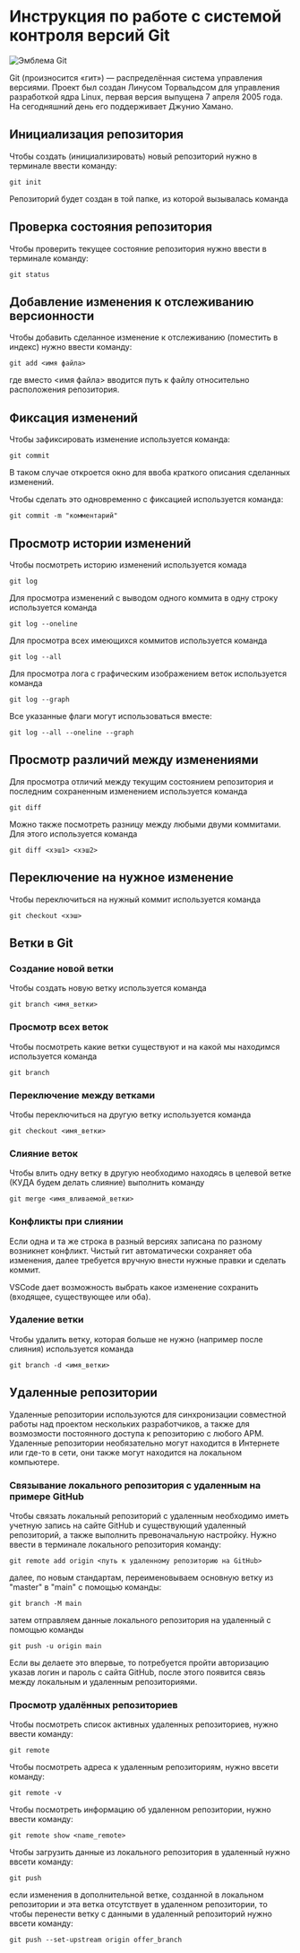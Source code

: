 # **Инструкция по работе с системой контроля версий Git**

![Эмблема Git](git.jpg)

Git (произносится «гит») — распределённая система управления версиями. Проект был создан Линусом Торвальдсом для управления разработкой ядра Linux, первая версия выпущена 7 апреля 2005 года. На сегодняшний день его поддерживает Джунио Хамано.

## Инициализация репозитория

Чтобы создать (инициализировать) новый репозиторий нужно в терминале ввести команду:

    git init

Репозиторий будет создан в той папке, из которой вызывалась команда

## Проверка состояния репозитория

Чтобы проверить текущее состояние репозитория нужно ввести в терминале команду:

    git status

## Добавление изменения к отслеживанию версионности

Чтобы добавить сделанное изменение к отслеживанию (поместить в индекс) нужно ввести команду:

    git add <имя файла>

где вместо <имя файла> вводится путь к файлу относительно расположения репозитория.

## Фиксация изменений

Чтобы зафиксировать изменение используется команда:

    git commit

В таком случае откроется окно для ввоба краткого описания сделанных изменений.

Чтобы сделать это одновременно с фиксацией используется команда:

    git commit -m "комментарий"

## Просмотр истории изменений

Чтобы посмотреть историю изменений используется комада

    git log

Для просмотра изменений с выводом одного коммита в одну строку используется команда

    git log --oneline

Для просмотра всех имеющихся коммитов используется команда

    git log --all

Для просмотра лога с графическим изображением веток используется команда

    git log --graph

Все указанные флаги могут использоваться вместе:

    git log --all --oneline --graph

## Просмотр различий между изменениями

Для просмотра отличий между текущим состоянием репозитория и последним сохраненным изменением используется команда

    git diff

Можно также посмотреть разницу между любыми двуми коммитами. Для этого используется команда

    git diff <хэш1> <хэш2>

## Переключение на нужное изменение

Чтобы переключиться на нужный коммит используется команда

    git checkout <хэш>

## Ветки в Git

### Создание новой ветки

Чтобы создать новую ветку используется команда

    git branch <имя_ветки>

### Просмотр всех веток

Чтобы посмотреть какие ветки существуют и на какой мы находимся используется команда

    git branch

### Переключение между ветками

Чтобы переключиться на другую ветку используется команда

    git checkout <имя_ветки>

### Слияние веток

Чтобы влить одну ветку в другую необходимо находясь в целевой ветке (КУДА будем делать слияние) выполнить команду

    git merge <имя_вливаемой_ветки>

### Конфликты при слиянии

Если одна и та же строка в разный версиях записана по разному возникнет конфликт.
Чистый гит автоматически сохраняет оба изменения, далее требуется вручную внести нужные правки и сделать коммит.

VSСode дает возможность выбрать какое изменение сохранить (входящее, существующее или оба).

### Удаление ветки

Чтобы удалить ветку, которая больше не нужно (например после слияния) используется команда

    git branch -d <имя_ветки>

## Удаленные репозитории

Удаленные репозитории используются для синхронизации совместной работы над проектом нескольких разработчиков, а также для возмозмости постоянного доступа к репозиторию с любого АРМ. Удаленные репозитории необязательно могут находится в Интернете или где-то в сети, они также могут находится на локальном компьютере.

### Связывание локального репозитория с удаленным на примере GitHub

Чтобы связать локальный репозиторий с удаленным необходимо иметь учетную запись на сайте GitHub и существующий удаленный репозиторий, а также выполнить превоначальную настройку. Нужно ввести в терминале локального репозитория команду:

	git remote add origin <путь к удаленному репозиторию на GitHub>
далее, по новым стандартам, переименовываем основную ветку из "master" в "main" с помощью команды:

	git branch -M main
затем отправляем данные локального репозитория на удаленный с помощью команды

	git push -u origin main
Если вы делаете это впервые, то потребуется пройти авторизацию указав логин и пароль с сайта GitHub, после этого появится связь между локальным и удаленным репозиториями.

### Просмотр удалённых репозиториев

Чтобы посмотреть список активных удаленных репозиториев, нужно ввести команду:

	git remote

Чтобы посмотреть адреса к удаленным репозиториям, нужно ввсети команду:

	git remote -v

Чтобы посмотреть информацию об удаленном репозитории, нужно ввести команду:

	git remote show <name_remote>
	

Чтобы загрузить данные из локального репозитория в удаленный нужно ввсети команду:

	git push
если изменения в дополнительной ветке, созданной в локальном репозитории и эта ветка отсутствует в удаленном репозитории, то чтобы перенести ветку с данными в удаленный репозиторий нужно ввсети команду:

	git push --set-upstream origin offer_branch
